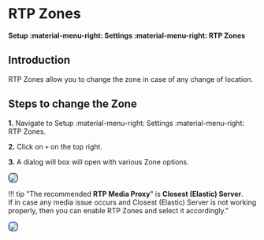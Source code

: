# RTP Zones

**Setup :material-menu-right: Settings :material-menu-right: RTP Zones**

## Introduction

RTP Zones allow you to change the zone in case of any change of location.

## Steps to change the Zone

**1.** Navigate to Setup :material-menu-right: Settings :material-menu-right: RTP Zones.

**2.** Click on `+` on the top right.

**3.** A dialog will box will open with various Zone options.  

<img src= "/setup/img/rtpzones.jpg" style="border: 2px solid #4472C4; border-radius: 8px;">

!!! tip "The recommended **RTP Media Proxy**" is **Closest (Elastic) Server**.<br>If in case any media issue occurs and Closest (Elastic) Server is not working properly, then you can enable RTP Zones and select it accordingly."

<img src= "/setup/img/rtpzones1.jpg" style="border: 2px solid #4472C4; border-radius: 8px;">
